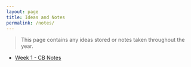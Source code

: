 ```yaml
---
layout: page
title: Ideas and Notes
permalink: /notes/
---
```


> This page contains any ideas stored or notes taken throughout the year.


- [Week 1 - CB Notes](https://dtsivkovski.github.io/csa23/jupyter/2022/08/23/cbnotes_w1.html)

